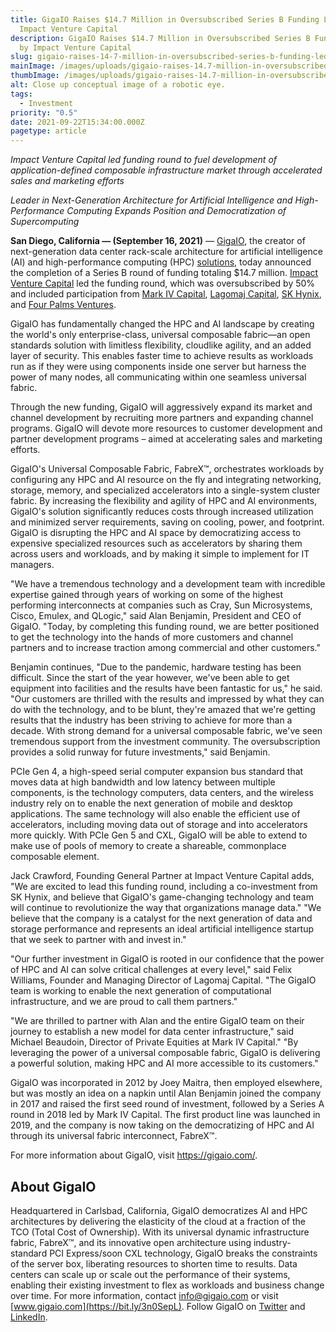 ```yaml
---
title: GigaIO Raises $14.7 Million in Oversubscribed Series B Funding Led by
  Impact Venture Capital
description: GigaIO Raises $14.7 Million in Oversubscribed Series B Funding Led
  by Impact Venture Capital
slug: gigaio-raises-14-7-million-in-oversubscribed-series-b-funding-led-by-impact-venture-capital
mainImage: /images/uploads/gigaio-raises-14.7-million-in-oversubscribed-series-b-funding-led-by-impact-venture-capital-featured.jpg
thumbImage: /images/uploads/gigaio-raises-14.7-million-in-oversubscribed-series-b-funding-led-by-impact-venture-capital-thumb.jpg
alt: Close up conceptual image of a robotic eye.
tags:
  - Investment
priority: "0.5"
date: 2021-09-22T15:34:00.000Z
pagetype: article
---
```

*Impact Venture Capital led funding round to fuel development of application-defined composable infrastructure market through accelerated sales and marketing efforts*

*Leader in Next-Generation Architecture for Artificial Intelligence and High-Performance Computing Expands Position and Democratization of Supercomputing*

**San Diego, California — (September 16, 2021)** — [GigaIO](https://gigaio.com/), the creator of next-generation data center rack-scale architecture for artificial intelligence (AI) and high-performance computing (HPC) [solutions](https://bit.ly/3akSMBG), today announced the completion of a Series B round of funding totaling $14.7 million. [Impact Venture Capital](https://impactvc.com/) led the funding round, which was oversubscribed by 50% and included participation from [Mark IV Capital](https://www.markiv.com/), [Lagomaj Capital](https://www.lagomaj.com/), [SK Hynix](https://www.skhynix.com/), and [Four Palms Ventures](https://fourpalmsventuresllc.com/).

GigaIO has fundamentally changed the HPC and AI landscape by creating the world's only enterprise-class, universal composable fabric―an open standards solution with limitless flexibility, cloudlike agility, and an added layer of security. This enables faster time to achieve results as workloads run as if they were using components inside one server but harness the power of many nodes, all communicating within one seamless universal fabric.

Through the new funding, GigaIO will aggressively expand its market and channel development by recruiting more partners and expanding channel programs. GigaIO will devote more resources to customer development and partner development programs – aimed at accelerating sales and marketing efforts.

GigaIO's Universal Composable Fabric, FabreX™, orchestrates workloads by configuring any HPC and AI resource on the fly and integrating networking, storage, memory, and specialized accelerators into a single-system cluster fabric. By increasing the flexibility and agility of HPC and AI environments, GigaIO's solution significantly reduces costs through increased utilization and minimized server requirements, saving on cooling, power, and footprint. GigaIO is disrupting the HPC and AI space by democratizing access to expensive specialized resources such as accelerators by sharing them across users and workloads, and by making it simple to implement for IT managers.

"We have a tremendous technology and a development team with incredible expertise gained through years of working on some of the highest performing interconnects at companies such as Cray, Sun Microsystems, Cisco, Emulex, and QLogic," said Alan Benjamin, President and CEO of GigaIO. "Today, by completing this funding round, we are better positioned to get the technology into the hands of more customers and channel partners and to increase traction among commercial and other customers."

Benjamin continues, "Due to the pandemic, hardware testing has been difficult. Since the start of the year however, we've been able to get equipment into facilities and the results have been fantastic for us," he said. "Our customers are thrilled with the results and impressed by what they can do with the technology, and to be blunt, they're amazed that we're getting results that the industry has been striving to achieve for more than a decade. With strong demand for a universal composable fabric, we've seen tremendous support from the investment community. The oversubscription provides a solid runway for future investments," said Benjamin.

PCIe Gen 4, a high-speed serial computer expansion bus standard that moves data at high bandwidth and low latency between multiple components, is the technology computers, data centers, and the wireless industry rely on to enable the next generation of mobile and desktop applications. The same technology will also enable the efficient use of accelerators, including moving data out of storage and into accelerators more quickly. With PCIe Gen 5 and CXL, GigaIO will be able to extend to make use of pools of memory to create a shareable, commonplace composable element.

Jack Crawford, Founding General Partner at Impact Venture Capital adds, "We are excited to lead this funding round, including a co-investment from SK Hynix, and believe that GigaIO's game-changing technology and team will continue to revolutionize the way that organizations manage data."  "We believe that the company is a catalyst for the next generation of data and storage performance and represents an ideal artificial intelligence startup that we seek to partner with and invest in."

"Our further investment in GigaIO is rooted in our confidence that the power of HPC and AI can solve critical challenges at every level," said Felix Williams, Founder and Managing Director of Lagomaj Capital. "The GigaIO team is working to enable the next generation of computational infrastructure, and we are proud to call them partners."

"We are thrilled to partner with Alan and the entire GigaIO team on their journey to establish a new model for data center infrastructure," said Michael Beaudoin, Director of Private Equities at Mark IV Capital." "By leveraging the power of a universal composable fabric, GigaIO is delivering a powerful solution, making HPC and AI more accessible to its customers."

GigaIO was incorporated in 2012 by Joey Maitra, then employed elsewhere, but was mostly an idea on a napkin until Alan Benjamin joined the company in 2017 and raised the first seed round of investment, followed by a Series A round in 2018 led by Mark IV Capital. The first product line was launched in 2019, and the company is now taking on the democratizing of HPC and AI through its universal fabric interconnect, FabreX™.

For more information about GigaIO, visit <https://gigaio.com/>.

## About GigaIO

Headquartered in Carlsbad, California, GigaIO democratizes AI and HPC architectures by delivering the elasticity of the cloud at a fraction of the TCO (Total Cost of Ownership). With its universal dynamic infrastructure fabric, FabreX™, and its innovative open architecture using industry-standard PCI Express/soon CXL technology, GigaIO breaks the constraints of the server box, liberating resources to shorten time to results. Data centers can scale up or scale out the performance of their systems, enabling their existing investment to flex as workloads and business change over time. For more information, contact [info@gigaio.com](<mailto: info@gigaio.com>) or visit [www.gigaio.com](https://bit.ly/3n0SepL). Follow GigaIO on [Twitter](https://twitter.com/giga_io) and [LinkedIn](https://www.linkedin.com/company/gigaionet.com).